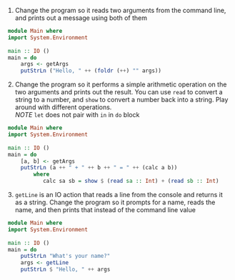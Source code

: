 1. Change the program so it reads two arguments from the command line, and prints out a message using both of them
```haskell
 module Main where
 import System.Environment
 
 main :: IO ()
 main = do
     args <- getArgs
     putStrLn ("Hello, " ++ (foldr (++) "" args))
```

2. Change the program so it performs a simple arithmetic operation on the two arguments and prints out the result. 
You can use `read` to convert a string to a number, and `show` to convert a number back into a string. 
Play around with different operations.  
*NOTE* `let` does not pair with `in` in `do` block
```haskell
 module Main where
 import System.Environment
 
 main :: IO ()
 main = do
     [a, b] <- getArgs
     putStrLn (a ++ " + " ++ b ++ " = " ++ (calc a b))
         where 
            calc sa sb = show $ (read sa :: Int) + (read sb :: Int)
```

3. `getLine` is an IO action that reads a line from the console and returns it as a string. 
Change the program so it prompts for a name, reads the name, and then prints that instead of the command line value
```haskell
 module Main where
 import System.Environment
 
 main :: IO ()
 main = do
     putStrLn "What's your name?"
     args <- getLine
     putStrLn $ "Hello, " ++ args
```
